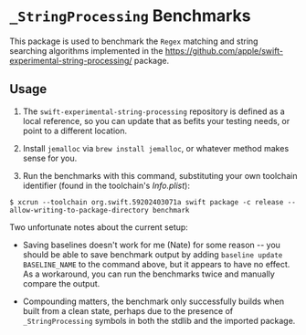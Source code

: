 # `_StringProcessing` Benchmarks

This package is used to benchmark the `Regex` matching and string searching algorithms
implemented in the https://github.com/apple/swift-experimental-string-processing/ package.

## Usage

1. The `swift-experimental-string-processing` repository is defined as a local reference,
so you can update that as befits your testing needs, or point to a different location.

2. Install `jemalloc` via `brew install jemalloc`, or whatever method makes sense for you.

3. Run the benchmarks with this command, substituting your own toolchain identifier 
(found in the toolchain's _Info.plist_):

```
$ xcrun --toolchain org.swift.59202403071a swift package -c release --allow-writing-to-package-directory benchmark
```

Two unfortunate notes about the current setup:

- Saving baselines doesn't work for me (Nate) for some reason -- 
you should be able to save benchmark output by adding `baseline update BASELINE_NAME` to the command above, 
but it appears to have no effect. 
As a workaround, you can run the benchmarks twice and manually compare the output.

- Compounding matters, the benchmark only successfully builds when built from a clean state, 
perhaps due to the presence of `_StringProcessing` symbols in both the stdlib and the imported package.
